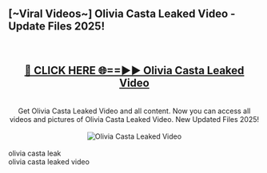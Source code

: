 <h2>[~Viral Videos~] Olivia Casta Leaked Video - Update Files 2025!</h2>
<br>
<div align="center">
<h2><a href="https://betterlinks.top/A2PfLJ" rel="nofollow">🔴 CLICK HERE 🌐==►► Olivia Casta Leaked Video</a></h2>
<br>
Get Olivia Casta Leaked Video and all content. Now you can access all videos and pictures of Olivia Casta Leaked Video. New Updated Files 2025!
<br>
<br>
<a href="https://betterlinks.top/A2PfLJ" rel="nofollow" data-target="animated-image.originalLink"><img src="https://i.ibb.co.com/WyWwxjT/player-gif2.gif" alt="Olivia Casta Leaked Video" style="max-width: 100%; display: inline-block;" data-target="animated-image.originalImage"></a>
</div>
<br>
olivia casta leak<br>
olivia casta leaked video